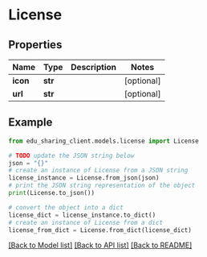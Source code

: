 # License


## Properties

Name | Type | Description | Notes
------------ | ------------- | ------------- | -------------
**icon** | **str** |  | [optional] 
**url** | **str** |  | [optional] 

## Example

```python
from edu_sharing_client.models.license import License

# TODO update the JSON string below
json = "{}"
# create an instance of License from a JSON string
license_instance = License.from_json(json)
# print the JSON string representation of the object
print(License.to_json())

# convert the object into a dict
license_dict = license_instance.to_dict()
# create an instance of License from a dict
license_from_dict = License.from_dict(license_dict)
```
[[Back to Model list]](../README.md#documentation-for-models) [[Back to API list]](../README.md#documentation-for-api-endpoints) [[Back to README]](../README.md)


